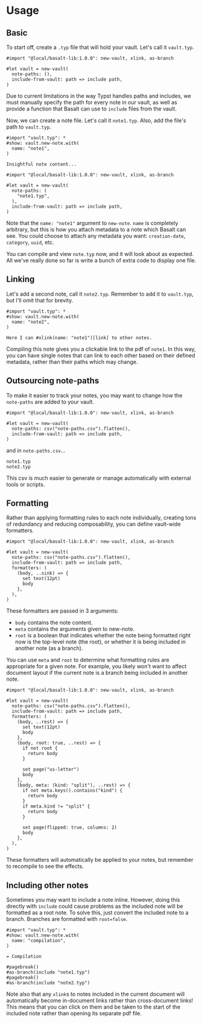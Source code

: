 # Usage

## Basic

To start off, create a `.typ` file that will hold your vault.
Let's call it `vault.typ`.

```typ
#import "@local/basalt-lib:1.0.0": new-vault, xlink, as-branch

#let vault = new-vault(
  note-paths: (),
  include-from-vault: path => include path,
)
```

Due to current limitations in the way Typst handles paths and includes,
we must manually specify the path for every note in our vault,
as well as provide a function that Basalt can use to `include` files from the vault.

Now, we can create a note file.
Let's call it `note1.typ`.
Also, add the file's path to `vault.typ`.

```typ
#import "vault.typ": *
#show: vault.new-note.with(
  name: "note1",
)

Insightful note content...
```

```typ
#import "@local/basalt-lib:1.0.0": new-vault, xlink, as-branch

#let vault = new-vault(
  note-paths: (
    "note1.typ",
  ),
  include-from-vault: path => include path,
)
```

Note that the `name: "note1"` argument to `new-note`.
`name` is completely arbitrary, but this is how you attach metadata to a note which Basalt can see.
You could choose to attach any metadata you want: `creation-date`, `category`, `uuid`, etc.

You can compile and view `note.typ` now, and it will look about as expected.
All we've really done so far is write a bunch of extra code to display one file.

## Linking

Let's add a second note,
call it `note2.typ`.
Remember to add it to `vault.typ`, but I'll omit that for brevity.

```typ
#import "vault.typ": *
#show: vault.new-note.with(
  name: "note2",
)

Here I can #xlink(name: "note1")[link] to other notes.
```

Compiling this note gives you a clickable link to the pdf of `note1`.
In this way, you can have single notes that can link to each other based on their defined metadata,
rather than their paths which may change.

## Outsourcing note-paths

To make it easier to track your notes,
you may want to change how the `note-paths` are added to your vault.

```typ
#import "@local/basalt-lib:1.0.0": new-vault, xlink, as-branch

#let vault = new-vault(
  note-paths: csv("note-paths.csv").flatten(),
  include-from-vault: path => include path,
)
```

and in `note-paths.csv`...

```csv
note1.typ
note2.typ
```

This csv is much easier to generate or manage automatically with external tools or scripts.

## Formatting

Rather than applying formatting rules to each note individually,
creating tons of redundancy and reducing composability,
you can define vault-wide formatters.

```typ
#import "@local/basalt-lib:1.0.0": new-vault, xlink, as-branch

#let vault = new-vault(
  note-paths: csv("note-paths.csv").flatten(),
  include-from-vault: path => include path,
  formatters: (
    (body, ..sink) => {
      set text(12pt)
      body
    },
  ),
)
```

These formatters are passed in 3 arguments:
+ `body` contains the note content.
+ `meta` contains the arguments given to new-note.
+ `root` is a boolean that indicates whether the note being formatted right now is the top-level note (the root), or whether it is being included in another note (as a branch).

You can use `meta` and `root` to determine what formatting rules are appropriate for a given note.
For example, you likely won't want to affect document layout if the current note is a branch being included in another note.

```typ
#import "@local/basalt-lib:1.0.0": new-vault, xlink, as-branch

#let vault = new-vault(
  note-paths: csv("note-paths.csv").flatten(),
  include-from-vault: path => include path,
  formatters: (
    (body, ..rest) => {
      set text(12pt)
      body
    },
    (body, root: true, ..rest) => {
      if not root {
        return body
      }

      set page("us-letter")
      body
    },
    (body, meta: (kind: "split"), ..rest) => {
      if not meta.keys().contains("kind") {
        return body
      }
      if meta.kind != "split" {
        return body
      }

      set page(flipped: true, columns: 2)
      body
    },
  ),
)
```

These formatters will automatically be applied to your notes,
but remember to recompile to see the effects.

## Including other notes

Sometimes you may want to include a note inline.
However, doing this directly with `include` could cause problems as the included note will be formatted as a root note.
To solve this, just convert the included note to a branch.
Branches are formatted with `root=false`.

```typ
#import "vault.typ": *
#show: vault.new-note.with(
  name: "compilation",
)

= Compilation

#pagebreak()
#as-branch(include "note1.typ")
#pagebreak()
#as-branch(include "note2.typ")
```

Note also that any `xlink`s to notes included in the current document will automatically become in-document links rather than cross-document links!
This means that you can click on them and be taken to the start of the included note rather than opening its separate pdf file.
